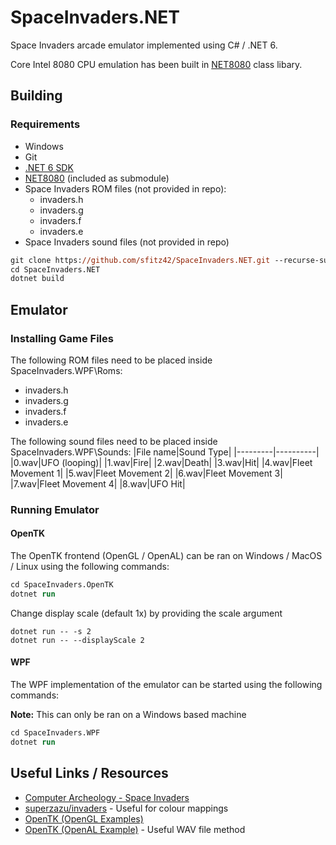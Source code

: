 # SpaceInvaders.NET
Space Invaders arcade emulator implemented using C# / .NET 6.

Core Intel 8080 CPU emulation has been built in [NET8080](https://github.com/sfitz42/NET8080.git) class libary.

## Building
### Requirements
- Windows
- Git
- [.NET 6 SDK](https://dotnet.microsoft.com/en-us/download)
- [NET8080](https://github.com/sfitz42/NET8080.git) (included as submodule)
- Space Invaders ROM files (not provided in repo):
    - invaders.h
    - invaders.g
    - invaders.f
    - invaders.e
- Space Invaders sound files (not provided in repo)

```ps
git clone https://github.com/sfitz42/SpaceInvaders.NET.git --recurse-submodules
cd SpaceInvaders.NET
dotnet build
```

## Emulator
### Installing Game Files
The following ROM files need to be placed inside SpaceInvaders.WPF\Roms:
- invaders.h
- invaders.g
- invaders.f
- invaders.e

The following sound files need to be placed inside SpaceInvaders.WPF\Sounds:
|File name|Sound Type|
|---------|----------|
|0.wav|UFO (looping)|
|1.wav|Fire|
|2.wav|Death|
|3.wav|Hit|
|4.wav|Fleet Movement 1|
|5.wav|Fleet Movement 2|
|6.wav|Fleet Movement 3|
|7.wav|Fleet Movement 4|
|8.wav|UFO Hit|

### Running Emulator
#### OpenTK
The OpenTK frontend (OpenGL / OpenAL) can be ran on Windows / MacOS / Linux using the following commands:
```ps
cd SpaceInvaders.OpenTK
dotnet run
```

Change display scale (default 1x) by providing the scale argument
```
dotnet run -- -s 2
dotnet run -- --displayScale 2
```

#### WPF
The WPF implementation of the emulator can be started using the following commands:

**Note:** This can only be ran on a Windows based machine
```ps
cd SpaceInvaders.WPF
dotnet run
```

## Useful Links / Resources
- [Computer Archeology - Space Invaders](https://computerarcheology.com/Arcade/SpaceInvaders)
- [superzazu/invaders](https://github.com/superzazu/invaders) - Useful for colour mappings
- [OpenTK (OpenGL Examples)](https://github.com/opentk/LearnOpenTK)
- [OpenTK (OpenAL Example)](https://github.com/mono/opentk/blob/e5859900d3a41885e03be46b492bfd382442f130/Source/Examples/OpenAL/1.1/Playback.cs) - Useful WAV file method